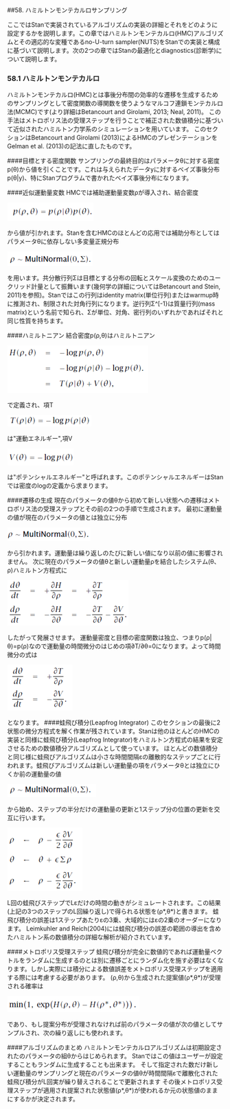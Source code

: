 ##58. ハミルトンモンテカルロサンプリング

ここではStanで実装されているアルゴリズムの実装の詳細とそれをどのように設定するかを説明します。この章ではハミルトンモンテカルロ(HMC)アルゴリズムとその適応的な変種であるno-U-turn sampler(NUTS)をStanでの実装と構成に基づいて説明します。次の2つの章ではStanの最適化とdiagnostics(診断学)について説明します。

###  58.1 ハミルトンモンテカルロ
ハミルトンモンテカルロ(HMC)とは事後分布間の効率的な遷移を生成するためのサンプリングとして密度関数の導関数を使うようなマルコフ連鎖モンテカルロ法(MCMC)です(より詳細はBetancourt and Girolami, 2013; Neal, 2011)。
この手法はメトロポリス法の受理ステップを行うことで補正された数値積分に基づいて近似されたハミルトン力学系のシミュレーションを用いています。
このセクションはBetancourt and Girolami (2013)によるHMCのプレゼンテーションをGelman et al. (2013)の記法に直したものです。

####目標とする密度関数
サンプリングの最終目的はパラメータθに対する密度p(θ)から値を引くことです。これは与えられたデータyに対するベイズ事後分布p(θ|y)、特にStanプログラムで書かれたベイズ事後分布になります。

####近似運動量変数
HMCでは補助運動量変数ρが導入され、結合密度

![p(Ρ,Θp(p|Θ)p(Θ)NG](1.PNG)

から値が引かれます。Stanを含むHMCのほとんどの応用では補助分布としてはパラメータθに依存しない多変量正規分布

![$$ \rho~MultiNormal(0,\sigma) $$](2.PNG)

を用います。共分散行列Σは目標とする分布の回転とスケール変換のためのユークリッド計量として振舞います(幾何学の詳細についてはBetancourt and Stein, 2011)を参照)。Stanではこの行列はidentity matrix(単位行列)またはwarmup時に推測され、制限された対角行列になります。逆行列Σ^[-1}は質量行列(mass matrix)という名前で知られ、Σが単位、対角、密行列のいずれかであればそれと同じ性質を持ちます。

####ハミルトニアン
結合密度p(ρ,θ)はハミルトニアン

![3.PNG](3.PNG)

で定義され、項T

![4.PNG](4.PNG)

は"運動エネルギー",項V

![5.PNG](5.PNG)

は"ポテンシャルエネルギー"と呼ばれます。このポテンシャルエネルギーはStanでは密度のlogの定義から求まります。

####遷移の生成
現在のパラメータの値θから初めて新しい状態への遷移はメトロポリス法の受理ステップとその前の2つの手順で生成されます。
最初に運動量の値が現在のパラメータの値とは独立に分布

![ρ~MultiNormal(,0Σ)](6.PNG)

から引かれます。運動量は繰り返しのたびに新しい値になり以前の値に影響されません。
次に現在のパラメータの値θと新しい運動量ρを結合したシステム(θ、ρ)ハミルトン方程式に

![7.PNG](7.PNG)

したがって発展させます。
運動量密度と目標の密度関数は独立、つまりp(ρ|θ)=p(ρ)なので運動量の時間微分のはじめの項∂T/∂θ=0になります。よって時間微分の式は

![8.PNG](8.PNG)

となります。
####蛙飛び積分(Leapfrog Integrator)
このセクションの最後に2状態の微分方程式を解く作業が残されています。Stanは他のほとんどのHMCの実装と同様に蛙飛び積分(Leapfrog Integrator)をハミルトン方程式の結果を安定させるための数値積分アルゴリズムとして使っています。
ほとんどの数値積分と同じ様に蛙飛びアルゴリズムは小さな時間間隔εの離散的なステップごとに行われます。蛙飛びアルゴリズムは新しい運動量の項をパラメータθとは独立にひくか前の運動量の値

![9.PNG](9.PNG)

から始め、ステップの半分だけの運動量の更新と1ステップ分の位置の更新を交互に行います。

![10.PNG](10.PNG)

L回の蛙飛びステップでLεだけの時間の動きがシミュレートされます。この結果(上記の3つのステップのL回繰り返し)で得られる状態を(ρ*,θ*)と書きます。
蛙飛び積分の誤差は1ステップあたりεの3乗、大域的にはεの2乗のオーダーになります。
Leimkuhler and Reich(2004)には蛙飛び積分の誤差の範囲の導出を含めたハミルトン系の数値積分の詳細な解析が紹介されています。

####メトロポリス受理ステップ
蛙飛び積分が完全に数値的であれば運動量ベクトルをランダムに生成するのとは別に遷移ごとにランダム化を施す必要はなくなります。しかし実際には積分による数値誤差をメトロポリス受理ステップを適用する際には考慮する必要があります。
(ρ,θ)から生成された提案値(ρ*,θ*)が受理される確率は

![$$ min(1,\exp(H(\rho,\theata)-H(\rho^*,\theata^*))) $$](11.PNG)

であり、もし提案分布が受理されなければ前のパラメータの値が次の値としてサンプルされ、次の繰り返しにも使われます。

####アルゴリズムのまとめ
ハミルトンモンテカルロアルゴリズムは初期設定されたのパラメータの組θからはじめられます。
Stanではこの値はユーザーが設定することもランダムに生成することも出来ます。
そして指定された数だけ新しい運動量のサンプリングと現在のパラメータの値θが時間間隔εで離散化された蛙飛び積分がL回実が繰り替えされることで更新されます
その後メトロポリス受理ステップが適用され提案された状態値(ρ*,θ*)が使われるか元の状態値のままにするかが決定されます。





